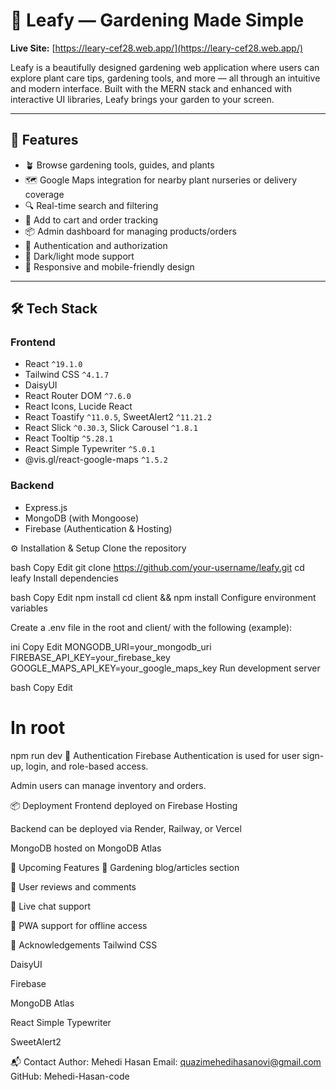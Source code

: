 # 🌿 Leafy — Gardening Made Simple

**Live Site:** [https://leary-cef28.web.app/](https://leary-cef28.web.app/)

Leafy is a beautifully designed gardening web application where users can explore plant care tips, gardening tools, and more — all through an intuitive and modern interface. Built with the MERN stack and enhanced with interactive UI libraries, Leafy brings your garden to your screen.

---

## 🚀 Features

- 🪴 Browse gardening tools, guides, and plants  
- 🗺️ Google Maps integration for nearby plant nurseries or delivery coverage  
- 🔍 Real-time search and filtering  
- 🛒 Add to cart and order tracking  
- 📦 Admin dashboard for managing products/orders  
- 🔐 Authentication and authorization  
- 🌙 Dark/light mode support  
- 🍃 Responsive and mobile-friendly design  

---

## 🛠️ Tech Stack

### Frontend

- React `^19.1.0`  
- Tailwind CSS `^4.1.7`  
- DaisyUI  
- React Router DOM `^7.6.0`  
- React Icons, Lucide React  
- React Toastify `^11.0.5`, SweetAlert2 `^11.21.2`  
- React Slick `^0.30.3`, Slick Carousel `^1.8.1`  
- React Tooltip `^5.28.1`  
- React Simple Typewriter `^5.0.1`  
- @vis.gl/react-google-maps `^1.5.2`  

### Backend

- Express.js  
- MongoDB (with Mongoose)  
- Firebase (Authentication & Hosting)  


⚙️ Installation & Setup
Clone the repository

bash
Copy
Edit
git clone https://github.com/your-username/leafy.git
cd leafy
Install dependencies

bash
Copy
Edit
npm install
cd client && npm install
Configure environment variables

Create a .env file in the root and client/ with the following (example):

ini
Copy
Edit
MONGODB_URI=your_mongodb_uri
FIREBASE_API_KEY=your_firebase_key
GOOGLE_MAPS_API_KEY=your_google_maps_key
Run development server

bash
Copy
Edit
# In root
npm run dev
🔐 Authentication
Firebase Authentication is used for user sign-up, login, and role-based access.

Admin users can manage inventory and orders.

📦 Deployment
Frontend deployed on Firebase Hosting

Backend can be deployed via Render, Railway, or Vercel

MongoDB hosted on MongoDB Atlas

📌 Upcoming Features
🌾 Gardening blog/articles section

📝 User reviews and comments

💬 Live chat support

📱 PWA support for offline access

🙌 Acknowledgements
Tailwind CSS

DaisyUI

Firebase

MongoDB Atlas

React Simple Typewriter

SweetAlert2

📬 Contact
Author: Mehedi Hasan
Email: quazimehedihasanovi@gmail.com
GitHub: Mehedi-Hasan-code
